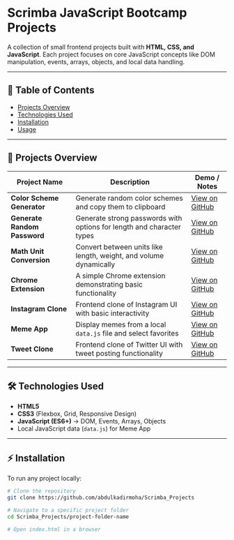 # Scrimba JavaScript Bootcamp Projects  

A collection of small frontend projects built with **HTML, CSS, and JavaScript**.
Each project focuses on core JavaScript concepts like DOM manipulation, events, arrays, objects, and local data handling.  

---

## 📌 Table of Contents  
- [Projects Overview](#projects-overview)  
- [Technologies Used](#technologies-used)  
- [Installation](#installation)  
- [Usage](#usage)  

---

## 🚀 Projects Overview  

| Project Name | Description | Demo / Notes |
|--------------|-------------|--------------|
| **Color Scheme Generator** | Generate random color schemes and copy them to clipboard | [View on GitHub](https://github.com/abdulkadirmoha/Scrimba_Projects/tree/main/Color-Scheme-Generator) |
| **Generate Random Password** | Generate strong passwords with options for length and character types | [View on GitHub](https://github.com/abdulkadirmoha/Scrimba_Projects/tree/main/Generate_random_password) |
| **Math Unit Conversion** | Convert between units like length, weight, and volume dynamically | [View on GitHub](https://github.com/abdulkadirmoha/Scrimba_Projects/tree/main/Math_unit_conversion) |
| **Chrome Extension** | A simple Chrome extension demonstrating basic functionality | [View on GitHub](https://github.com/abdulkadirmoha/Scrimba_Projects/tree/main/chrome_Extension) |
| **Instagram Clone** | Frontend clone of Instagram UI with basic interactivity | [View on GitHub](https://github.com/abdulkadirmoha/Scrimba_Projects/tree/main/instgram_clone) |
| **Meme App** | Display memes from a local `data.js` file and select favorites | [View on GitHub](https://github.com/abdulkadirmoha/Scrimba_Projects/tree/main/meme_app) |
| **Tweet Clone** | Frontend clone of Twitter UI with tweet posting functionality | [View on GitHub](https://github.com/abdulkadirmoha/Scrimba_Projects/tree/main/tweet_clone) |  

---

## 🛠 Technologies Used  
- **HTML5**  
- **CSS3** (Flexbox, Grid, Responsive Design)  
- **JavaScript (ES6+)** → DOM, Events, Arrays, Objects  
- Local JavaScript data (`data.js`) for Meme App  

---

## ⚡ Installation  

To run any project locally:  

```bash
# Clone the repository
git clone https://github.com/abdulkadirmoha/Scrimba_Projects

# Navigate to a specific project folder
cd Scrimba_Projects/project-folder-name

# Open index.html in a browser
